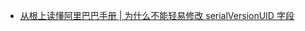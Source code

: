 


*  [从根上读懂阿里巴巴手册 | 为什么不能轻易修改 serialVersionUID 字段](https://www.lagou.com/lgeduarticle/106291.html)

